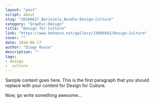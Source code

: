 ```yaml
---
layout: "post"
script: about
slug: "20160617_Berinjela_Bundle-Design-Culture"
category: "Graphic-Design"
title: "Design for Culture"
link: "https://www.behance.net/gallery/23096903/Design-Culture"
cover: ""
date: 2016-06-17
author: "Diogo Russo"
description: ""
tags:
- design
-  culture
---
```

 
Sample content goes here. This is the first paragraph that you should replace with your content for Design for Culture.
 
Now, go write something awesome...
